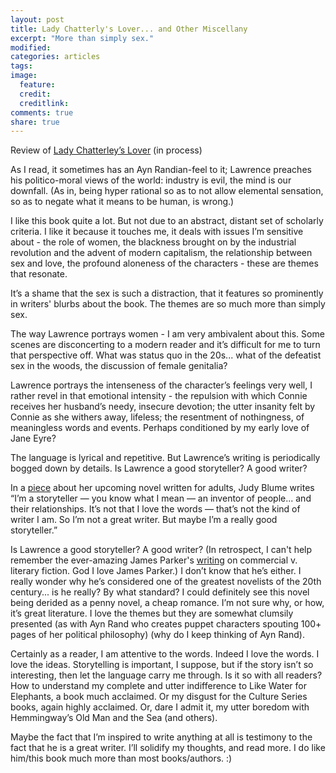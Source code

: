 ```yaml
---
layout: post
title: Lady Chatterly's Lover... and Other Miscellany
excerpt: "More than simply sex."
modified:
categories: articles
tags:
image:
  feature:
  credit:
  creditlink:
comments: true
share: true
---
```


Review of [Lady Chatterley’s Lover](http://www.amazon.com/Lady-Chatterleys-Lover-D-H-Lawrence/dp/193425519X) (in process)

As I read, it sometimes has an Ayn Randian-feel to it; Lawrence preaches his politico-moral views of the world: industry is evil, the mind is our downfall. (As in, being hyper rational so as to not allow elemental sensation, so as to negate what it means to be human, is wrong.)

<!-- speaking of which, isn’t this an interesting juxtaposition? Isn’t there simply the world of the mind versus the world of industry? Aren’t you on one side or the other? Aren’t you Ayn Rand or not? Lawrence seems to problematize this modern dichotomy by condemning both the world of the mind and the world of industry. So what, then, does he want?)
 -->
I like this book quite a lot. But not due to an abstract, distant set of scholarly criteria. I like it because it touches me, it deals with issues I’m sensitive about - the role of women, the blackness brought on by the industrial revolution and the advent of modern capitalism, the relationship between sex and love, the profound aloneness of the characters - these are themes that resonate.

<!-- The book resonates but I can see how it wouldn’t resonate with everyone. -->

It’s a shame that the sex is such a distraction, that it features so prominently in writers' blurbs about the book. The themes are so much more than simply sex.

The way Lawrence portrays women - I am very ambivalent about this. Some scenes are disconcerting to a modern reader and it’s difficult for me to turn that perspective off. What was status quo in the 20s... what of the defeatist sex in the woods, the discussion of female genitalia?

Lawrence portrays the intenseness of the character’s feelings very well, I rather revel in that emotional intensity - the repulsion with which Connie receives her husband’s needy, insecure devotion; the utter insanity felt by Connie as she withers away, lifeless; the resentment of nothingness, of meaningless words and events. Perhaps conditioned by my early love of Jane Eyre?

The language is lyrical and repetitive. But Lawrence’s writing is periodically bogged down by details. Is Lawrence a good storyteller? A good writer?

In a [piece](http://www.nytimes.com/2015/05/24/magazine/judy-blume-knows-all-your-secrets.html) about her upcoming novel written for adults, Judy Blume writes “I’m a storyteller — you know what I mean — an inventor of people... and their relationships. It’s not that I love the words — that’s not the kind of writer I am. So I’m not a great writer. But maybe I’m a really good storyteller.”

Is Lawrence a good storyteller? A good writer? (In retrospect, I can't help remember the ever-amazing James Parker's [writing](http://www.nytimes.com/2016/02/21/books/review/where-do-you-draw-the-line-between-commercial-and-literary-fiction.html?rref=collection%2Fcolumn%2Fbookends&action=click&contentCollection=review&region=stream&module=stream_unit&version=latest&contentPlacement=4&pgtype=collection&_r=0) on commercial v. literary fiction. God I love James Parker.) I don’t know that he’s either. I really wonder why he’s considered one of the greatest novelists of the 20th century... is he really? By what standard? I could definitely see this novel being derided as a penny novel, a cheap romance. I’m not sure why, or how, it’s great literature. I love the themes but they are somewhat clumsily presented (as with Ayn Rand who creates puppet characters spouting 100+ pages of her political philosophy) (why do I keep thinking of Ayn Rand).

Certainly as a reader, I am attentive to the words. Indeed I love the words. I love the ideas. Storytelling is important, I suppose, but if the story isn’t so interesting, then let the language carry me through. Is it so with all readers? How to understand my complete and utter indifference to Like Water for Elephants, a book much acclaimed. Or my disgust for the Culture Series books, again highly acclaimed. Or, dare I admit it, my utter boredom with Hemmingway’s Old Man and the Sea (and others).

Maybe the fact that I’m inspired to write anything at all is testimony to the fact that he is a great writer. I’ll solidify my thoughts, and read more. I do like him/this book much more than most books/authors. :)


<!-- Is reading such an intensely personal endeavor for everyone? You walk into a bookstore and see so many books, and yet, there are maybe a handful of fiction books that actually appeal to me by description, let alone appeal to me after I crack open the book… -->